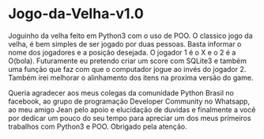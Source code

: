 # Jogo-da-Velha-v1.0
Joguinho da velha feito em Python3 com o uso de POO.
O classico jogo da velha, é bem simples de ser jogado por duas pessoas. Basta informar o nome dos jogadores e a posição desejada.
O jogador 1 é o X e o 2 é a O(bola). Futuramente eu pretendo criar um score com SQLite3 e também uma função que faz com que o computador jogue ao invés do jogador 2. Também irei melhorar o alinhamento dos itens na proxima versão do game.

Queria agradecer aos meus colegas da comunidade Python Brasil no facebook, ao grupo de programação Developer Community no Whatsapp, ao meu amigo Jean pelo apoio e elucidação de duvidas e finalmente a vocẽ por dedicar um pouco do seu tempo para apreciar um dos meus primeiros trabalhos com Python3 e POO. Obrigado pela atenção.


